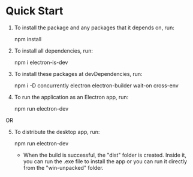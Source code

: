 # Quick Start #

1) To install the package and any packages that it depends on, run:

	npm install


2) To install all dependencies, run:

	npm i electron-is-dev


3) To install these packages at devDependencies, run:

	npm i -D concurrently electron electron-builder wait-on cross-env


4) To run the application as an Electron app, run:

	npm run electron-dev

OR

5) To distribute the desktop app, run:

	npm run electron-dev
	
	- When the build is successful, the "dist" folder is created. Inside it, you can run the .exe file to install the app or you can run it directly from the "win-unpacked" folder.

